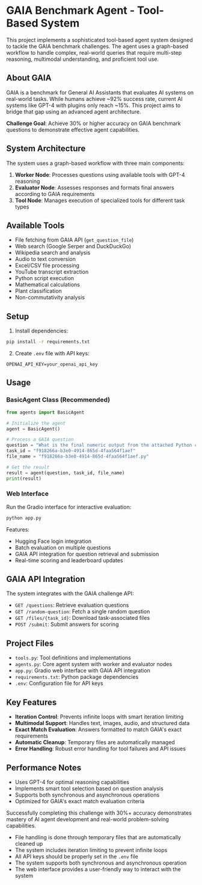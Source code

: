 # GAIA Benchmark Agent - Tool-Based System

This project implements a sophisticated tool-based agent system designed to tackle the GAIA benchmark challenges. The agent uses a graph-based workflow to handle complex, real-world queries that require multi-step reasoning, multimodal understanding, and proficient tool use.

## About GAIA

GAIA is a benchmark for General AI Assistants that evaluates AI systems on real-world tasks. While humans achieve ~92% success rate, current AI systems like GPT-4 with plugins only reach ~15%. This project aims to bridge that gap using an advanced agent architecture.

**Challenge Goal**: Achieve 30% or higher accuracy on GAIA benchmark questions to demonstrate effective agent capabilities.

## System Architecture

The system uses a graph-based workflow with three main components:

1. **Worker Node**: Processes questions using available tools with GPT-4 reasoning
2. **Evaluator Node**: Assesses responses and formats final answers according to GAIA requirements
3. **Tool Node**: Manages execution of specialized tools for different task types

## Available Tools

- File fetching from GAIA API (`get_question_file`)
- Web search (Google Serper and DuckDuckGo)
- Wikipedia search and analysis
- Audio to text conversion
- Excel/CSV file processing
- YouTube transcript extraction
- Python script execution
- Mathematical calculations
- Plant classification
- Non-commutativity analysis

## Setup

1. Install dependencies:
```bash
pip install -r requirements.txt
```

2. Create `.env` file with API keys:
```
OPENAI_API_KEY=your_openai_api_key
```

## Usage

### BasicAgent Class (Recommended)

```python
from agents import BasicAgent

# Initialize the agent
agent = BasicAgent()

# Process a GAIA question
question = "What is the final numeric output from the attached Python code?"
task_id = "f918266a-b3e0-4914-865d-4faa564f1aef"
file_name = "f918266a-b3e0-4914-865d-4faa564f1aef.py"

# Get the result
result = agent(question, task_id, file_name)
print(result)
```

### Web Interface

Run the Gradio interface for interactive evaluation:

```bash
python app.py
```

Features:
- Hugging Face login integration
- Batch evaluation on multiple questions
- GAIA API integration for question retrieval and submission
- Real-time scoring and leaderboard updates

## GAIA API Integration

The system integrates with the GAIA challenge API:

- `GET /questions`: Retrieve evaluation questions
- `GET /random-question`: Fetch a single random question
- `GET /files/{task_id}`: Download task-associated files
- `POST /submit`: Submit answers for scoring

## Project Files

- `tools.py`: Tool definitions and implementations
- `agents.py`: Core agent system with worker and evaluator nodes
- `app.py`: Gradio web interface with GAIA API integration
- `requirements.txt`: Python package dependencies
- `.env`: Configuration file for API keys

## Key Features

- **Iteration Control**: Prevents infinite loops with smart iteration limiting
- **Multimodal Support**: Handles text, images, audio, and structured data
- **Exact Match Evaluation**: Answers formatted to match GAIA's exact requirements
- **Automatic Cleanup**: Temporary files are automatically managed
- **Error Handling**: Robust error handling for tool failures and API issues

## Performance Notes

- Uses GPT-4 for optimal reasoning capabilities
- Implements smart tool selection based on question analysis
- Supports both synchronous and asynchronous operations
- Optimized for GAIA's exact match evaluation criteria

Successfully completing this challenge with 30%+ accuracy demonstrates mastery of AI agent development and real-world problem-solving capabilities.
- File handling is done through temporary files that are automatically cleaned up
- The system includes iteration limiting to prevent infinite loops
- All API keys should be properly set in the `.env` file
- The system supports both synchronous and asynchronous operation
- The web interface provides a user-friendly way to interact with the system 
